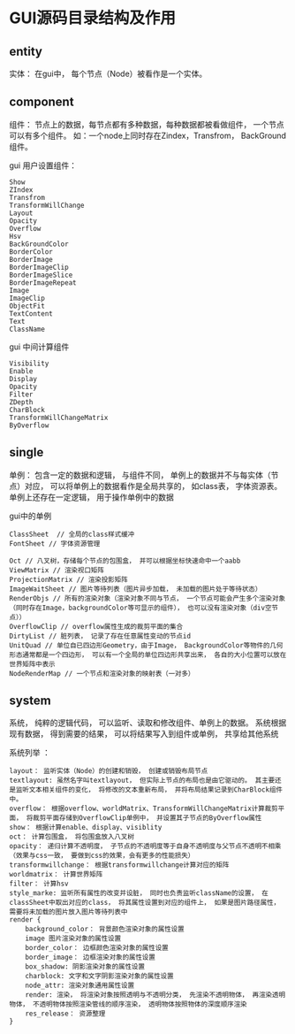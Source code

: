# GUI源码目录结构及作用

## entity
实体： 在gui中， 每个节点（Node）被看作是一个实体。

## component
组件： 节点上的数据，每节点都有多种数据，每种数据都被看做组件， 一个节点可以有多个组件。 如：一个node上同时存在Zindex，Transfrom， BackGround组件。

gui 用户设置组件：

	Show
	ZIndex
	Transfrom
	TransformWillChange
	Layout
	Opacity
	Overflow
	Hsv
	BackGroundColor
	BorderColor
	BorderImage
	BorderImageClip
	BorderImageSlice
	BorderImageRepeat
	Image
	ImageClip
	ObjectFit
	TextContent
	Text
	ClassName

gui 中间计算组件

	Visibility
	Enable
	Display
	Opacity
	Filter
	ZDepth
	CharBlock
	TransformWillChangeMatrix
	ByOverflow

## single
单例： 包含一定的数据和逻辑， 与组件不同， 单例上的数据并不与每实体（节点）对应， 可以将单例上的数据看作是全局共享的， 如class表， 字体资源表。 单例上还存在一定逻辑， 用于操作单例中的数据

gui中的单例

	ClassSheet  // 全局的class样式缓冲
	FontSheet // 字体资源管理

	Oct // 八叉树，存储每个节点的包围盒， 并可以根据坐标快速命中一个aabb
	ViewMatrix // 渲染视口矩阵
	ProjectionMatrix // 渲染投影矩阵
	ImageWaitSheet // 图片等待列表（图片异步加载， 未加载的图片处于等待状态）
	RenderObjs // 所有的渲染对象（渲染对象不同与节点， 一个节点可能会产生多个渲染对象（同时存在Image，backgroundColor等可显示的组件）， 也可以没有渲染对象（div空节点））
	OverflowClip // overflow属性生成的裁剪平面的集合
	DirtyList // 脏列表， 记录了存在任意属性变动的节点id
	UnitQuad // 单位自已四边形Geometry，由于Image， BackgroundColor等物件的几何形态通常都是一个四边形， 可以有一个全局的单位四边形共享出来， 各自的大小位置可以放在世界矩阵中表示
	NodeRenderMap // 一个节点和渲染对象的映射表（一对多）


## system
系统， 纯粹的逻辑代码， 可以监听、读取和修改组件、单例上的数据。 系统根据现有数据， 得到需要的结果， 可以将结果写入到组件或单例， 共享给其他系统

系统列举 ：

	layout： 监听实体（Node）的创建和销毁， 创建或销毁布局节点
	textlayout: 虽然名字叫textlayout， 但实际上节点的布局也是由它驱动的。 其主要还是监听文本相关组件的变化， 将修改的文本重新布局， 并将布局结果记录到CharBlock组件中。
	overflow： 根据overflow、worldMatrix、TransformWillChangeMatrix计算裁剪平面， 将裁剪平面存储到OverflowClip单例中， 并设置其子节点的ByOverflow属性
	show： 根据计算enable、display、visiblity
	oct： 计算包围盒， 将包围盒放入八叉树
	opacity： 递归计算不透明度， 子节点的不透明度等于自身不透明度与父节点不透明不相乘（效果与css一致， 要做到css的效果，会有更多的性能损失）
	transformwillchange： 根据transformwillchange计算对应的矩阵
	worldmatrix： 计算世界矩阵
	filter： 计算hsv
	style_marke: 监听所有属性的改变并设脏， 同时也负责监听className的设置， 在classSheet中取出对应的class， 将其属性设置到对应的组件上， 如果是图片路径属性， 需要将未加载的图片放入图片等待列表中
	render {
		background_color： 背景颜色渲染对象的属性设置
		image 图片渲染对象的属性设置
		border_color： 边框颜色渲染对象的属性设置
		border_image： 边框渲染对象的属性设置
		box_shadow: 阴影渲染对象的属性设置
		charblock: 文字和文字阴影渲染对象的属性设置
		node_attr: 渲染对象通用属性设置
		render: 渲染， 将渲染对象按照透明与不透明分类， 先渲染不透明物体， 再渲染透明物体， 不透明物体按照渲染管线的顺序渲染， 透明物体按照物体的深度顺序渲染
		res_release： 资源整理
	}

